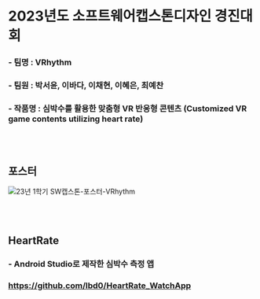 # 2023년도 소프트웨어캡스톤디자인 경진대회
### - 팀명 : VRhythm
### - 팀원 : 박서윤, 이바다, 이채현, 이혜은, 최예찬
### - 작품명 : 심박수를 활용한 맞춤형 VR 반응형 콘텐츠 (Customized VR game contents utilizing heart rate)

<br><br>

## 포스터

![23년 1학기 SW캡스톤-포스터-VRhythm](https://github.com/Mellow1213/2023_Capstone/assets/84373005/6672e0f0-c5eb-4367-8200-516c6125aaa0)

<br><br>

## HeartRate

### - Android Studio로 제작한 심박수 측정 앱
### https://github.com/lbd0/HeartRate_WatchApp
